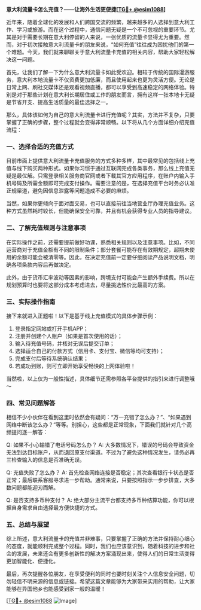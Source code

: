 **意大利流量卡怎么充值？——让海外生活更便捷[[TG💪+ @esim1088](https://t.me/s/esim1088)]**

近年来，随着全球化的发展和人们跨国交流的频繁，越来越多的人选择到意大利工作、学习或旅游。而在这个过程中，通信问题无疑是一个不可忽视的重要环节。尤其是对于需要长期在意大利停留的人来说，一张优质的流量卡显得尤为重要。然而，对于初次接触意大利流量卡的朋友来说，“如何充值”往往成为困扰他们的第一个难题。今天，我们就来聊聊关于意大利流量卡充值的相关内容，帮助大家轻松解决这一问题。

首先，让我们了解一下为什么意大利流量卡如此受欢迎。相较于传统的国际漫游服务，意大利本地流量卡不仅资费更加低廉，而且使用起来也更为灵活方便。无论是日常上网、刷社交媒体还是观看视频直播，都可以享受到高速稳定的网络体验。特别是对于那些计划在意大利长期居住或工作的朋友而言，拥有这样一张本地卡无疑是节省开支、提高生活质量的最佳选择之一。

那么，具体该如何为自己的意大利流量卡进行充值呢？其实，方法并不复杂，只要掌握了正确的步骤，整个过程就会变得非常顺畅。以下将从几个方面详细介绍充值流程：

### 一、选择合适的充值方式

目前市面上提供意大利流量卡充值服务的方式多种多样，其中最常见的包括线上充值与线下购买两种形式。如果你习惯于通过互联网完成各类事务，那么线上充值无疑是最优解。只需登录相关服务商官网或者下载其官方应用程序，在账户内输入手机号码及所需金额即可完成支付操作。需要注意的是，在选择充值平台时务必认准正规渠道，避免因信息泄露等问题造成不必要的麻烦。

当然，如果你更倾向于面对面交易，也可以直接前往当地营业厅办理充值业务。这种方式虽然耗时较长，但能确保安全可靠，并且有机会获得专业人员的指导建议。

### 二、了解充值规则与注意事项

在实际操作之前，还需要提前做好功课，熟悉相关规则以及注意事项。比如，不同运营商对于充值金额有不同的限制条件；部分套餐可能存在有效期规定，超期未使用的余额可能会被清零等。因此，在决定充值前一定要仔细阅读产品说明文档，明确各项条款内容后再做决定。

此外，由于货币汇率波动等因素的影响，跨境支付可能会产生额外手续费。所以在规划预算时也要将这部分成本考虑进去，尽量挑选性价比最高的方案。

### 三、实际操作指南

接下来就进入正题啦！以下是基于线上充值模式的具体步骤示例：

1. 登录指定网站或打开手机APP；
2. 注册并创建个人账户（如果是首次使用的话）；
3. 输入待充值号码，并核对无误后提交订单；
4. 选择适合自己的付款方式（信用卡、支付宝、微信等均可支持）；
5. 完成支付后等待系统确认结果；
6. 若成功到账，则可立即开始享受畅快的上网体验啦！

当然啦，以上仅为一般性描述，具体细节还需参照各平台提供的指引来进行调整哦～

### 四、常见问题解答

相信不少小伙伴在看到这里时依然会有疑问：“万一充错了怎么办？”、“如果遇到网络中断该怎么办？”等等。别担心，这些都是正常现象，下面我们就针对几个高频提问逐一解答：

Q: 如果不小心输错了电话号码怎么办？
A: 大多数情况下，错误的号码会导致资金无法到达目标账户，从而退回原支付渠道。不过为了避免这种情况发生，请务必再三检查输入的信息是否准确无误。

Q: 充值失败了怎么办？
A: 首先检查网络连接是否稳定；其次查看银行卡状态是否正常；最后联系客服寻求进一步帮助。通常来说，只要按照指示一步步排查，大多数问题都能迎刃而解。

Q: 是否支持多币种支付？
A: 绝大部分主流平台都支持多币种结算功能，你可以根据自身需求自由选择最方便快捷的方式。

### 五、总结与展望

综上所述，意大利流量卡的充值并非难事，只要掌握了正确的方法并保持耐心细心的态度，就能顺利完成整个过程。同时，我们也应该意识到，随着科技的进步和社会的发展，未来还会有更多创新性的解决方案涌现出来，使得人们的日常生活变得更加智能化、便捷化。

最后，再次提醒各位朋友，在享受便利的同时也要时刻关注个人信息安全问题，切勿轻信不明来源的信息或链接。希望这篇文章能够为大家带来实用的帮助，让大家能够在异国他乡也能感受到家一般的温暖！

[[TG💪+ @esim1088](https://t.me/s/esim1088) ![Image](https://i.postimg.cc/4NQfJmqS/Snipaste-2025-05-13-00-14-12.png)]